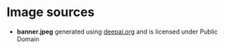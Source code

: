 # Image sources
- **banner.jpeg** generated using [deepai.org](https://deepai.org/machine-learning-model/fantasy-world-generator) and is licensed under Public Domain